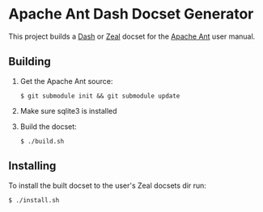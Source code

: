 Apache Ant Dash Docset Generator
================================

This project builds a [Dash](1) or [Zeal](2) docset for the [Apache Ant](3)
user manual.


Building
--------

 1. Get the Apache Ant source:

        $ git submodule init && git submodule update

 2. Make sure sqlite3 is installed

 3. Build the docset:

        $ ./build.sh


Installing
----------

To install the built docset to the user's Zeal docsets dir run:

    $ ./install.sh


[1]: http://kapeli.com/dash
[1]: http://zealdocs.org/
[3]: https://ant.apache.org/
